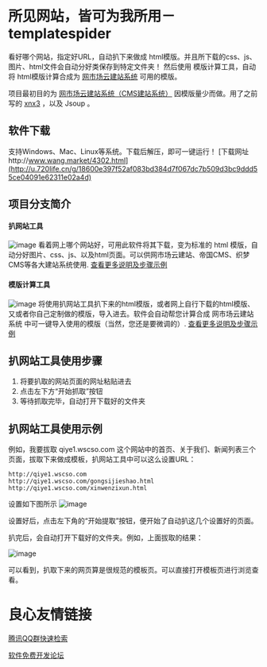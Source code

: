 # 所见网站，皆可为我所用－templatespider
看好哪个网站，指定好URL，自动扒下来做成 html模版。并且所下载的css、js、图片、html文件会自动分好类保存到特定文件夹！
然后使用 模版计算工具，自动将 html模版计算合成为 [网市场云建站系统](http://u.720life.cn/g/2e71d0f0a5c601172267ba20d3a43c6e4668b2e893fdc368e5eec94e5b480d4c7d3874f1db9bc081864d5c1a712459a1)  可用的模版。
 
项目最初目的为 [网市场云建站系统（CMS建站系统）](http://u.720life.cn/g/2e71d0f0a5c601172267ba20d3a43c6e4668b2e893fdc368e5eec94e5b480d4c7d3874f1db9bc081864d5c1a712459a1)  因模版量少而做。用了之前写的 [xnx3](http://u.720life.cn/g/2e71d0f0a5c601172267ba20d3a43c6e6b5794ba67ccf1afb8fd706a8c59dc63)  ，以及 Jsoup 。
 
 
## 软件下载
支持Windows、Mac、Linux等系统。下载后解压，即可一键运行！ 
[下载网址http://www.wang.market/4302.html](http://u.720life.cn/g/18600e397f52af083bd384d7f067dc7b509d3bc9ddd55ce04091e62311e02a4d) 
 

## 项目分支简介
#### 扒网站工具
![image](http://cdn.weiunity.com/site/341/news/b8adf77e43dd44d086325b53b4c3a79a.jpg)
看着网上哪个网站好，可用此软件将其下载，变为标准的 html 模版，自动分好图片、css、js、以及html页面。可以供网市场云建站、帝国CMS、织梦CMS等各大建站系统使用. [查看更多说明及步骤示例](http://u.720life.cn/g/18600e397f52af083bd384d7f067dc7bfa43215e9f6951e374fae7b0cc473a2b) 

 

#### 模版计算工具
![image](http://cdn.weiunity.com/site/341/news/edfa75bcf74044439cc14e1033b9b158.jpg)
将使用扒网站工具扒下来的html模版，或者网上自行下载的html模版、又或者你自己定制做的模版，导入进去。软件会自动帮您计算合成 网市场云建站系统 中可一键导入使用的模版（当然，您还是要微调的）. [查看更多说明及步骤示例](http://u.720life.cn/g/18600e397f52af083bd384d7f067dc7b6a5394ad02e75dd5747c7c29f445d2cc) 



## 扒网站工具使用步骤
1. 将要扒取的网站页面的网址粘贴进去
2. 点击左下方“开始抓取”按钮
3. 等待抓取完毕，自动打开下载好的文件夹


## 扒网站工具使用示例
例如，我要拔取 qiye1.wscso.com 这个网站中的首页、关于我们、新闻列表三个页面，拔取下来做成模板，扒网站工具中可以这么设置URL：

````
http://qiye1.wscso.com
http://qiye1.wscso.com/gongsijieshao.html
http://qiye1.wscso.com/xinwenzixun.html
````

设置如下图所示
![image](http://cdn.weiunity.com/site/254/news/20180126/1516934727962011819.png)

设置好后，点击左下角的“开始提取”按钮，便开始了自动扒这几个设置好的页面。

扒完后，会自动打开下载好的文件夹。例如，上面拔取的结果：

![image](http://cdn.weiunity.com/site/254/news/20180126/1516935019354059686.png)

可以看到，扒取下来的网页算是很规范的模板页。可以直接打开模板页进行浏览查看。



 # 良心友情链接

[腾讯QQ群快速检索](http://u.720life.cn/s/8cf73f7c)

[软件免费开发论坛](http://u.720life.cn/s/bbb01dc0)
